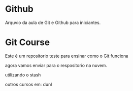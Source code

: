 # Github
Arquvio da aula de Git e Github para iniciantes.

# Git Course

Este é um repositorio teste para ensinar como o Git funciona

agora vamos enviar para o respositorio na nuvem.

utilizando o stash

outros cursos em: dunl
